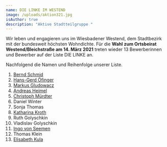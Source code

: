 ```yaml
---
name: DIE LINKE IM WESTEND
image: /uploads/aktion321.jpg
isAuthor: true
description: "Aktive Stadtteilgruppe "
---
```

Wir leben und engagieren uns im Wiesbadener Westend, dem Stadtbezirk mit der bundesweit höchsten Wohndichte. Für die **Wahl zum Ortsbeirat Westend/Bleichstraße am 14. März 2021** treten wieder 13 Bewerberinnen und Bewerber auf der Liste DIE LINKE an. 

Nachfolgend die Namen und Reihenfolge unserer Liste.

1. [Bernd Schmid](https://www.linke-im-westend.de/members/bernd-schmid)
2. [Hans-Gerd Öfinger](https://www.linke-im-westend.de/members/hans-gerd-oefinge)
3. [Markus Gludowacz](https://linke-im-westend.de/members/markus-gludowacz)
4. [Andreas Heimel](https://www.linke-im-westend.de/members/andreas-heimel)
5. [Christoph Mürdter](https://www.linke-im-westend.de/members/christoph-murdter)
6. Daniel Winter
7. Sonja Thomas
8. [Katharina Kroth](https://www.linke-im-westend.de/members/katharina-kroth)
9. Ruth Golyschkin
10. Vladislav Golyschkin
11. [Ingo von Seemen](https://www.fraktionlundp.de/team/ingo-von-seemen/)
12. Thomas Klein
13. [Elisabeth Kula](https://www.elisabeth-kula.de/)